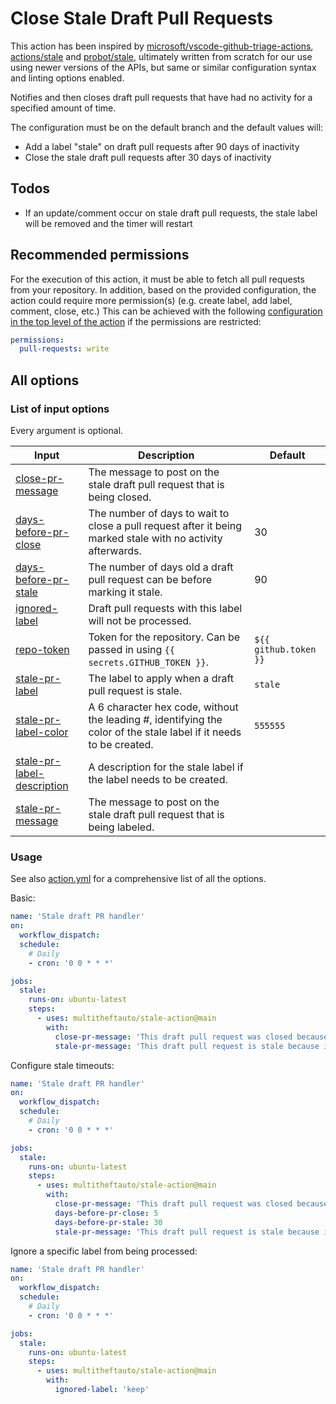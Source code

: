 # Close Stale Draft Pull Requests

This action has been inspired by [microsoft/vscode-github-triage-actions](https://github.com/microsoft/vscode-github-triage-actions), [actions/stale](https://github.com/actions/stale) and [probot/stale](https://github.com/probot/stale), ultimately written from scratch for our use using newer versions of the APIs, but same or similar configuration syntax and linting options enabled.

Notifies and then closes draft pull requests that have had no activity for a specified amount of time.

The configuration must be on the default branch and the default values will:

- Add a label "stale" on draft pull requests after 90 days of inactivity
- Close the stale draft pull requests after 30 days of inactivity

## Todos

- If an update/comment occur on stale draft pull requests, the stale label will be removed and the timer will restart

## Recommended permissions

For the execution of this action, it must be able to fetch all pull requests from your repository.
In addition, based on the provided configuration, the action could require more permission(s) (e.g. create label, add label, comment, close, etc.)
This can be achieved with the following [configuration in the top level of the action](https://docs.github.com/en/actions/reference/workflow-syntax-for-github-actions#permissions) if the permissions are restricted:

```yaml
permissions:
  pull-requests: write
```

## All options

### List of input options

Every argument is optional.

| Input                                                     | Description                                                                                                        | Default               |
| --------------------------------------------------------- | ------------------------------------------------------------------------------------------------------------------ | --------------------- |
| [close-pr-message](#close-pr-message)                     | The message to post on the stale draft pull request that is being closed.                                          |                       |
| [days-before-pr-close](#days-before-pr-close)             | The number of days to wait to close a pull request after it being marked stale with no activity afterwards.        | 30                    |
| [days-before-pr-stale](#days-before-pr-stale)             | The number of days old a draft pull request can be before marking it stale.                                        | 90                    |
| [ignored-label](#ignored-label)                           | Draft pull requests with this label will not be processed.                                                         |                       |
| [repo-token](#repo-token)                                 | Token for the repository. Can be passed in using `{{ secrets.GITHUB_TOKEN }}`.                                     | `${{ github.token }}` |
| [stale-pr-label](#stale-pr-label)                         | The label to apply when a draft pull request is stale.                                                             | `stale`               |
| [stale-pr-label-color](#stale-pr-label-color)             | A 6 character hex code, without the leading #, identifying the color of the stale label if it needs to be created. | `555555`              |
| [stale-pr-label-description](#stale-pr-label-description) | A description for the stale label if the label needs to be created.                                                |                       |
| [stale-pr-message](#stale-pr-message)                     | The message to post on the stale draft pull request that is being labeled.                                         |                       |

### Usage

See also [action.yml](./action.yml) for a comprehensive list of all the options.

Basic:

```yaml
name: 'Stale draft PR handler'
on:
  workflow_dispatch:
  schedule:
    # Daily
    - cron: '0 0 * * *'

jobs:
  stale:
    runs-on: ubuntu-latest
    steps:
      - uses: multitheftauto/stale-action@main
        with:
          close-pr-message: 'This draft pull request was closed because it has been marked stale for 30 days with no activity.'
          stale-pr-message: 'This draft pull request is stale because it has been open for at least 90 days with no activity. Please continue on your draft pull request or it will be closed in 30 days automatically.'
```

Configure stale timeouts:

```yaml
name: 'Stale draft PR handler'
on:
  workflow_dispatch:
  schedule:
    # Daily
    - cron: '0 0 * * *'

jobs:
  stale:
    runs-on: ubuntu-latest
    steps:
      - uses: multitheftauto/stale-action@main
        with:
          close-pr-message: 'This draft pull request was closed because it has been marked stale for 5 days with no activity.'
          days-before-pr-close: 5
          days-before-pr-stale: 30
          stale-pr-message: 'This draft pull request is stale because it has been open for at least 30 days with no activity. Please continue on your draft pull request or it will be closed in 5 days automatically.'
```

Ignore a specific label from being processed:

```yaml
name: 'Stale draft PR handler'
on:
  workflow_dispatch:
  schedule:
    # Daily
    - cron: '0 0 * * *'

jobs:
  stale:
    runs-on: ubuntu-latest
    steps:
      - uses: multitheftauto/stale-action@main
        with:
          ignored-label: 'keep'
```
